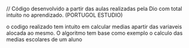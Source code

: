 // Código desenvolvido a partir das aulas realizadas pela Dio com total intuito no aprendizado. (PORTUGOL ESTUDIO)

o codigo realizado tem intuito em calcular medias apartir das variaveis alocada ao mesmo. O algoritmo tem base como exemplo 
o calculo das medias escolares de um aluno
